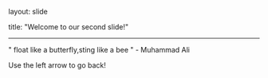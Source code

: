 layout: slide

title: "Welcome to our second slide!"

---

" float like a butterfly,sting like a bee " - Muhammad Ali

Use the left arrow to go back!
